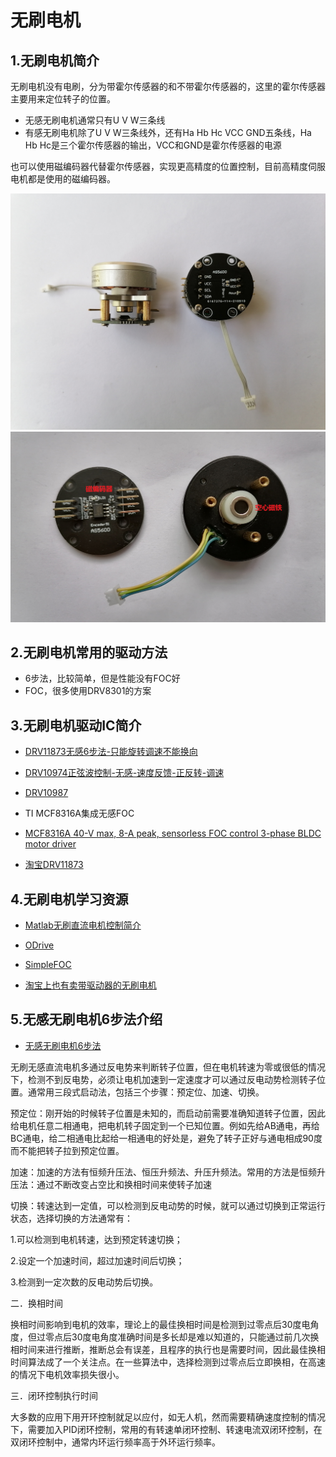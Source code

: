
# 无刷电机

## 1.无刷电机简介

无刷电机没有电刷，分为带霍尔传感器的和不带霍尔传感器的，这里的霍尔传感器主要用来定位转子的位置。

* 无感无刷电机通常只有U V W三条线
* 有感无刷电机除了U V W三条线外，还有Ha Hb Hc VCC GND五条线，Ha Hb Hc是三个霍尔传感器的输出，VCC和GND是霍尔传感器的电源

也可以使用磁编码器代替霍尔传感器，实现更高精度的位置控制，目前高精度伺服电机都是使用的磁编码器。

![](img/BLDC/BLDC_00.jpg)
![](img/BLDC/BLDC_01.png)


## 2.无刷电机常用的驱动方法

* 6步法，比较简单，但是性能没有FOC好
* FOC，很多使用DRV8301的方案

## 3.无刷电机驱动IC简介
* [DRV11873无感6步法-只能旋转调速不能换向](https://www.ti.com/product/DRV11873)
* [DRV10974正弦波控制-无感-速度反馈-正反转-调速](https://www.ti.com/product/DRV10974)
* [DRV10987](https://www.ti.com/product/DRV10987)

* TI MCF8316A集成无感FOC
* [MCF8316A 40-V max, 8-A peak, sensorless FOC control 3-phase BLDC motor driver](https://www.ti.com/product/MCF8316A)




* [淘宝DRV11873](https://detail.tmall.com/item.htm?spm=a230r.1.14.8.19465899HrcncU&id=604320055041&cm_id=140105335569ed55e27b&abbucket=14)


## 4.无刷电机学习资源
* [Matlab无刷直流电机控制简介](https://ww2.mathworks.cn/campaigns/offers/brushless-dc-motors-introduction.html)
* [ODrive](https://odriverobotics.com/)
* [SimpleFOC](https://github.com/simplefoc)


* [淘宝上也有卖带驱动器的无刷电机](https://item.taobao.com/item.htm?spm=a230r.1.14.35.7466181a9zKHSn&id=532666126398&ns=1&abbucket=14#detail)

## 5.无感无刷电机6步法介绍

* [无感无刷电机6步法](http://www.elecfans.com/kongzhijishu/sifuyukongzhi/1293967.html)

无刷无感直流电机多通过反电势来判断转子位置，但在电机转速为零或很低的情况下，检测不到反电势，必须让电机加速到一定速度才可以通过反电动势检测转子位置。通常用三段式启动法，包括三个步骤：预定位、加速、切换。

预定位：刚开始的时候转子位置是未知的，而启动前需要准确知道转子位置，因此给电机任意二相通电，把电机转子固定到一个已知位置。例如先给AB通电，再给BC通电，给二相通电比起给一相通电的好处是，避免了转子正好与通电相成90度而不能把转子拉到预定位置。

加速：加速的方法有恒频升压法、恒压升频法、升压升频法。常用的方法是恒频升压法：通过不断改变占空比和换相时间来使转子加速

切换：转速达到一定值，可以检测到反电动势的时候，就可以通过切换到正常运行状态，选择切换的方法通常有：

1.可以检测到电机转速，达到预定转速切换；

2.设定一个加速时间，超过加速时间后切换；

3.检测到一定次数的反电动势后切换。

二．换相时间

换相时间影响到电机的效率，理论上的最佳换相时间是检测到过零点后30度电角度，但过零点后30度电角度准确时间是多长却是难以知道的，只能通过前几次换相时间来进行推断，推断总会有误差，且程序的执行也是需要时间，因此最佳换相时间算法成了一个关注点。在一些算法中，选择检测到过零点后立即换相，在高速的情况下电机效率损失很小。

三．闭环控制执行时间

大多数的应用下用开环控制就足以应付，如无人机，然而需要精确速度控制的情况下，需要加入PID闭环控制，常用的有转速单闭环控制、转速电流双闭环控制，在双闭环控制中，通常内环运行频率高于外环运行频率。